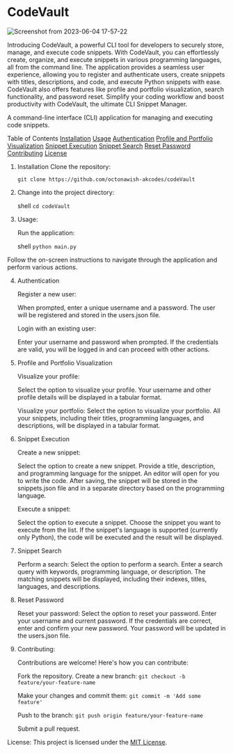 # CodeVault

![Screenshot from 2023-06-04 17-57-22](https://github.com/octonawish-akcodes/codeVault/assets/76171953/dd15d3f4-c9fc-4deb-9ff3-cc5333577bfe)

Introducing CodeVault, a powerful CLI tool for developers to securely store, manage, and execute code snippets. With CodeVault, you can effortlessly create, organize, and execute snippets in various programming languages, all from the command line. The application provides a seamless user experience, allowing you to register and authenticate users, create snippets with titles, descriptions, and code, and execute Python snippets with ease. CodeVault also offers features like profile and portfolio visualization, search functionality, and password reset. Simplify your coding workflow and boost productivity with CodeVault, the ultimate CLI Snippet Manager.

A command-line interface (CLI) application for managing and executing code snippets.

Table of Contents
[Installation](#installation)
[Usage](#usage)
[Authentication](#authentication)
[Profile and Portfolio Visualization](#profile-and-portfolio-visualization)
[Snippet Execution](#snippet-execution)
[Snippet Search](#snippet-search)
[Reset Password](#reset-password)
[Contributing](#contributing)
[License](#license)

1. Installation
     Clone the repository:

     ```git clone https://github.com/octonawish-akcodes/codeVault```
   
2. Change into the project directory:
   
     shell 
     ```cd codeVault```

3. Usage:

     Run the application:
     
     shell 
     ```python main.py```

Follow the on-screen instructions to navigate through the application and perform various actions.

4. Authentication

     Register a new user:

     When prompted, enter a unique username and a password.
     The user will be registered and stored in the users.json file.

     Login with an existing user:

     Enter your username and password when prompted.
     If the credentials are valid, you will be logged in and can proceed with other actions.

5. Profile and Portfolio Visualization

     Visualize your profile:

     Select the option to visualize your profile.
     Your username and other profile details will be displayed in a tabular format.

     Visualize your portfolio:
     Select the option to visualize your portfolio.
     All your snippets, including their titles, programming languages, and descriptions, will be displayed in a tabular          format.

6. Snippet Execution

     Create a new snippet:

     Select the option to create a new snippet.
     Provide a title, description, and programming language for the snippet.
     An editor will open for you to write the code.
     After saving, the snippet will be stored in the snippets.json file and in a separate directory based on the                programming language.

     Execute a snippet:

     Select the option to execute a snippet.
     Choose the snippet you want to execute from the list.
     If the snippet's language is supported (currently only Python), the code will be executed and the result will be            displayed.

7. Snippet Search

     Perform a search:
     Select the option to perform a search.
     Enter a search query with keywords, programming language, or description.
     The matching snippets will be displayed, including their indexes, titles, languages, and descriptions.

8. Reset Password

     Reset your password:
     Select the option to reset your password.
     Enter your username and current password.
     If the credentials are correct, enter and confirm your new password.
     Your password will be updated in the users.json file.

9. Contributing:

     Contributions are welcome! Here's how you can contribute:

     Fork the repository.
     Create a new branch: 
     ```git checkout -b feature/your-feature-name```

     Make your changes and commit them: 
     ```git commit -m 'Add some feature'```

     Push to the branch: ```git push origin feature/your-feature-name```

     Submit a pull request.

License: This project is licensed under the [MIT License](https://opensource.org/license/mit/).
